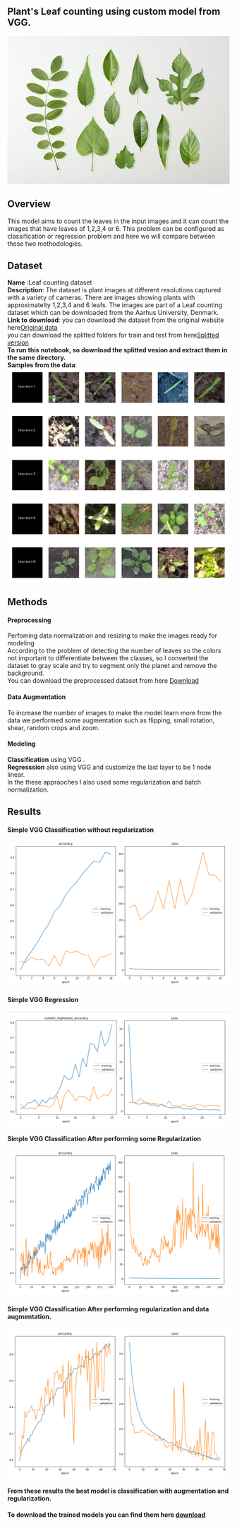## Plant's Leaf counting using custom model from VGG.
![](images/cover.webp)
## Overview 
This model aims to count the leaves in the input images and it can count the images that have leaves of 1,2,3,4 or 6.
This problem can be configured as classification or regression problem and here we will compare between these two methodologies.

## Dataset 
**Name** :Leaf counting dataset<br>
**Description**: The dataset is plant images at different resolutions captured with a variety of cameras. There are images showing plants with approximatelty 1,2,3,4 and 6 leafs. The images are part of a Leaf counting dataset which can be downloaded from the Aarhus University, Denmark.<br>
**Link to download**:
you can download the dataset from the original website  here<a href="https://vision.eng.au.dk/leaf-counting-dataset/">Original data</a><br>
you can download the splitted folders for train and test from here<a href="https://uottawa-my.sharepoint.com/personal/kataa028_uottawa_ca/_layouts/15/guestaccess.aspx?folderid=01bb51fa6429e495e90c0c46aa6a591a4&authkey=AZbk0_V8CN84xcdWH2gGGfk&e=EGRopY">Splitted version</a><br>
**To run this notebook, so download the splitted vesion and extract them in the same directory.**<br>
**Samples from the data**:
![](images/data_vis.png)
## Methods
#### Preprocessing
Perfoming data normalization and resizing to make the images ready for modeling <br>
According to the problem of detecting the number of leaves so the colors not important to differentiate between the classes, so I converted the dataset to gray scale and try to segment only the planet and remove the background.<br>
You can download the preprocessed dataset from here <a href='https://uottawa-my.sharepoint.com/personal/kataa028_uottawa_ca/_layouts/15/guestaccess.aspx?docid=0d1efed4e55514e6b969bbb25eebb95c8&authkey=AXTt_Crv-w3FeLKBn0lfo0E&e=V1s7MK'>Download</a>
#### Data Augmentation
To increase the number of images to make the model learn more from the data we performed some augmentation such as flipping, small rotation, shear, random crops and zoom.<br>

#### Modeling
**Classification** using VGG .<br>
**Regresssion** also using VGG and customize the last layer to be 1 node linear.<br>
In the these appraoches I also used some regularization and batch normalization.

## Results
#### Simple VGG Classification without regularization
![](images/simple_vgg.png)
#### Simple VGG Regression
![](images/regression.png)

#### Simple VGG Classification After performing some Regularization
![](images/after_regularization.png)

#### Simple VGG Classification After performing regularization and data augmentation.
![](images/augmentation_and_regularization.png)


#### From these results the best model is classification with augmentation and regularization.

#### To download the trained models you can find them here <a href='https://uottawa-my.sharepoint.com/personal/kataa028_uottawa_ca/_layouts/15/guestaccess.aspx?folderid=0b835e66531ca4db789e9b5ba9ce5a58f&authkey=Ae98ZTPJNvewLsT03ZpKZcE&e=PDwmiO'>download</a>






